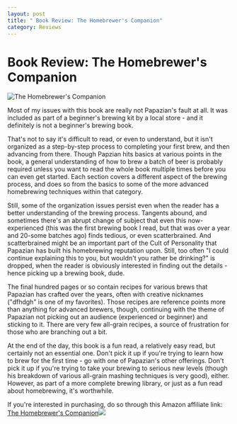 ```yaml
---
layout: post
title: " Book Review: The Homebrewer's Companion"
category: Reviews
---
```


Book Review: The Homebrewer's Companion
=======================================

![The Homebrewer's Companion](http://www.panel-creations.com/varsity_brew/wp-content/uploads/2010/06/homebrewerscompanion.jpg "The Homebrewer's Companion")

Most of my issues with this book are really not Papazian's fault at all. It was included as part of a beginner's brewing kit by a local store - and it definitely is not a beginner's brewing book.

That's not to say it's difficult to read, or even to understand, but it isn't organized as a step-by-step process to completing your first brew, and then advancing from there. Though Papzian hits basics at various points in the book, a general understanding of how to brew a batch of beer is probably required unless you want to read the whole book multiple times before you can even get started. Each section covers a different aspect of the brewing process, and does so from the basics to some of the more advanced homebrewing techniques within that category.

Still, some of the organization issues persist even when the reader has a better understanding of the brewing process. Tangents abound, and sometimes there's an abrupt change of subject that even this now-experienced (this was the first brewing book I read, but that was over a year and 20-some batches ago) finds tedious, or even scatterbrained. And scatterbrained might be an important part of the Cult of Personality that Papazian has built his homebrewing reputation upon. Still, too often "I could continue explaining this to you, but wouldn't you rather be drinking?" is dropped, when the reader is obviously interested in finding out the details - hence picking up a brewing book, dude.

The final hundred pages or so contain recipes for various brews that Papazian has crafted over the years, often with creative nicknames ("dfhdgh" is one of my favorites). Those recipes are reference points more than anything for advanced brewers, though, continuing with the theme of Papazian not picking out an audience (experienced or beginner) and sticking to it. There are very few all-grain recipes, a source of frustration for those who are branching out a bit.

At the end of the day, this book is a fun read, a relatively easy read, but certainly not an essential one. Don't pick it up if you're trying to learn how to brew for the first time - go with one of Papazian's other offerings. Don't pick it up if you're trying to take your brewing to serious new levels (though his breakdown of various all-grain mashing techniques is very good), either. However, as part of a more complete brewing library, or just as a fun read about homebrewing, it's worthwhile.

If you're interested in purchasing, do so through this Amazon affiliate link: [The Homebrewer's Companion](http://www.amazon.com/gp/product/0060584734?ie=UTF8&tag=yeasanddown-20&linkCode=as2&camp=1789&creative=9325&creativeASIN=0060584734)![](http://www.assoc-amazon.com/e/ir?t=yeasanddown-20&l=as2&o=1&a=0060584734)